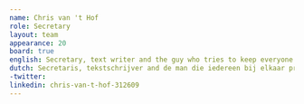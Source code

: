 ```yaml
---
name: Chris van 't Hof
role: Secretary
layout: team
appearance: 20
board: true
english: Secretary, text writer and the guy who tries to keep everyone together. He has been researcher, writer and presenter in ICT for 22 years now. His preferred channel is e-mail.
dutch: Secretaris, tekstschrijver and de man die iedereen bij elkaar probeert te houden. Van veel marken thuis. Al 22 jaar onderzoeker, schrijver en presentator in ICT. Zijn voorkeurskanaal is email
-twitter:
linkedin: chris-van-t-hof-312609
---
```

